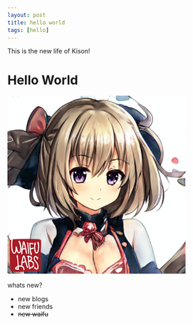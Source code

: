 ```yaml
---
layout: post
title: hello world
tags: [hello]
---
```


 This is the new life of Kison!

 # Hello World

![Image of Yaktocat](/asset/images/2019-09/waifu.png)

whats new?

- new blogs
- new friends
- ~~new waifu~~


